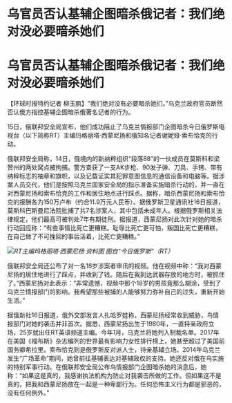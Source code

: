 # 乌官员否认基辅企图暗杀俄记者：我们绝对没必要暗杀她们

# 乌官员否认基辅企图暗杀俄记者：我们绝对没必要暗杀她们

【环球时报特约记者 柳玉鹏】“我们绝对没有必要暗杀她们。”乌克兰政府官员断然否认俄方指控基辅企图暗杀俄著名记者的行为。

15日，俄联邦安全局宣布，他们成功阻止了乌克兰情报部门企图暗杀今日俄罗斯电视台（以下简称RT）主编玛格丽塔·西蒙尼扬和俄知名记者谢妮娅·索布恰克的行动。

俄联邦安全局称，14日，俄境内的新纳粹组织“段落88”的一伙成员在莫斯科和梁赞州的两处窝点被拘捕。警方查获了一支AK步枪、90发子弹、刀具、手铐、带有纳粹标志的袖章和旗帜，以及记载证实其犯罪意图信息的通信设备和电脑等。据涉案人员交代，他们是按照乌克兰国家安全局的指示准备实施暗杀行动的，并一直在对西蒙尼扬和索布恰克的工作和居住地点进行踩点。据称，暗杀西蒙尼扬和索布恰克的报酬各为150万卢布（约合11.9万元人民币）。据俄罗斯卫星通讯社16日报道，莫斯科巴斯曼尼法院批捕了共7名涉案人，其中包括未成年人。根据俄罗斯相关法律规定，他们最高可被判处7年有期徒刑。据报道，西蒙尼扬对此次针对她的暗杀行动回应称：“有些事情比死亡更糟糕。耻辱比死亡更可怕，叛国比死亡更糟糕，在自己做了不可挽回的事后活着，比死亡更糟糕。”

![](https://inews.gtimg.com/om_bt/OIDOkjnxYVTQ4NaPZH8TT4nA7lidtMD5Mq98AyZ9iTSzoAA/1000)_RT主编玛格丽塔·西蒙尼扬
资料图 图自“今日俄罗斯”（RT）_

俄联邦安全局还公布了对一名18岁涉案者审讯的视频。他在视频中称：“我对西蒙尼扬的居住地进行了踩点，并收到了钱。随后在我到达武器存放的地方时，被抓住了。”西蒙尼扬对此表示：“非常遗憾，视频中那个18岁的男孩竟那么糊涂，受到了乌克兰情报部门的影响。我希望那些被捕的人能够努力弥补自己的过失，重新开始生活。”

据俄新社16日报道，俄外交部发言人扎哈罗娃称，西蒙尼扬经常收到威胁，乌情报部门对她的袭击并非首次。据悉，西蒙尼扬出生于1980年，一直持亲政府立场，25岁就出任RT英语频道主编。今年1月，乌克兰将她列入制裁名单。2017年在美国《福布斯》杂志编列的世界最有影响力女性排行榜上，她甚至超过了美国前国务卿希拉里。索布恰克则是俄罗斯反对派人士，持亲基辅立场。2014年乌克兰发生“广场革命”期间，她曾前往基辅表达对基辅政权的支持。她还反对俄在乌实施的特别军事行动。在俄联邦安全局公布乌情报部门企图暗杀她的消息后，她称：“如果这是真的，我感谢执法机构为防止对我袭击所做的工作。但如果这不是真的，把我和西蒙尼扬放在一起是一种卑鄙行为。任何恐怖主义行为都是邪恶的，没有任何例外。”

